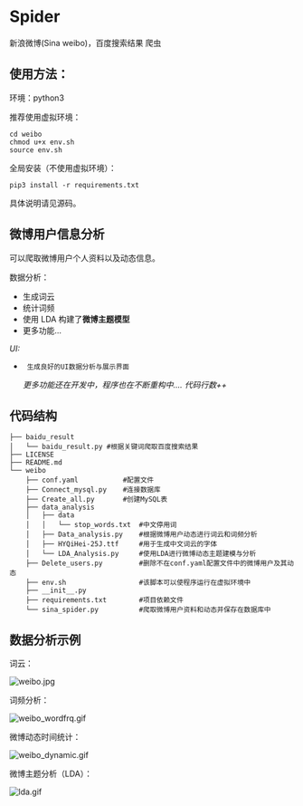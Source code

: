 # Spider
新浪微博(Sina weibo)，百度搜索结果 爬虫



## 使用方法：

环境：python3

推荐使用虚拟环境：

```
cd weibo
chmod u+x env.sh
source env.sh
```

全局安装（不使用虚拟环境）：

 `pip3 install -r requirements.txt`



具体说明请见源码。



## 微博用户信息分析

可以爬取微博用户个人资料以及动态信息。

数据分析：

-  生成词云
-  统计词频
-  使用 LDA 构建了**微博主题模型**
-  更多功能...

*UI:*

*      生成良好的UI数据分析与展示界面
  ​
  *更多功能还在开发中，程序也在不断重构中....*
  *代码行数++*


## 代码结构



    ├── baidu_result
    │   └── baidu_result.py	#根据关键词爬取百度搜索结果
    ├── LICENSE
    ├── README.md
    └── weibo
        ├── conf.yaml			#配置文件
        ├── Connect_mysql.py	#连接数据库
        ├── Create_all.py		#创建MySQL表
        ├── data_analysis		
        │   ├── data			
        │   │   └── stop_words.txt	#中文停用词
        │   ├── Data_analysis.py	#根据微博用户动态进行词云和词频分析
        │   ├── HYQiHei-25J.ttf		#用于生成中文词云的字体
        │   └── LDA_Analysis.py		#使用LDA进行微博动态主题建模与分析
        ├── Delete_users.py			#删除不在conf.yaml配置文件中的微博用户及其动态
        ├── env.sh					#该脚本可以使程序运行在虚拟环境中
        ├── __init__.py
        ├── requirements.txt		#项目依赖文件
        └── sina_spider.py			#爬取微博用户资料和动态并保存在数据库中
## 数据分析示例

词云：

![weibo.jpg](https://i.loli.net/2018/06/17/5b26361426b82.jpg)

词频分析：

![weibo_wordfrq.gif](https://i.loli.net/2018/06/17/5b26361503806.gif)

微博动态时间统计：

![weibo_dynamic.gif](https://i.loli.net/2018/06/17/5b26361747a64.gif)

微博主题分析（LDA）：

![lda.gif](https://i.loli.net/2018/06/17/5b263614bb666.gif)

